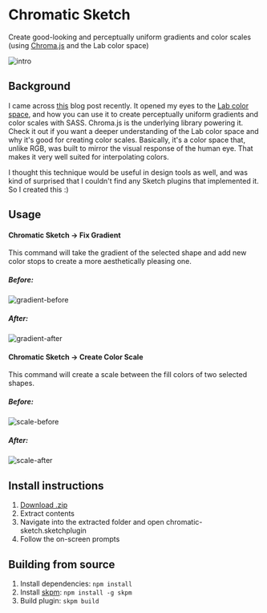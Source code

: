# Chromatic Sketch

Create good-looking and perceptually uniform gradients and color scales (using [Chroma.js](https://github.com/gka/chroma.js) and the Lab color space)

![intro](https://cloud.githubusercontent.com/assets/1426460/25557981/a0e96b40-2d1d-11e7-9a5a-0bd3cbbdc746.png)

## Background
I came across [this](https://blog.bugsnag.com/chromatic-sass/) blog post recently. It opened my eyes to the [Lab color space](https://en.wikipedia.org/wiki/Lab_color_space), and how you can use it to create perceptually uniform gradients and color scales with SASS. Chroma.js is the underlying library powering it. Check it out if you want a deeper understanding of the Lab color space and why it's good for creating color scales. Basically, it's a color space that, unlike RGB, was built to mirror the visual response of the human eye. That makes it very well suited for interpolating colors.

I thought this technique would be useful in design tools as well, and was kind of surprised that I couldn't find any Sketch plugins that implemented it. So I created this :)

## Usage
#### Chromatic Sketch -> Fix Gradient
This command will take the gradient of the selected shape and add new color stops to create a more aesthetically pleasing one.

##### Before:
![gradient-before](https://cloud.githubusercontent.com/assets/1426460/25557875/2d980b26-2d1b-11e7-8e64-7615d15c1c41.png)

##### After:
![gradient-after](https://cloud.githubusercontent.com/assets/1426460/25557874/2d977bac-2d1b-11e7-9be6-b475f4ea74ae.png)

#### Chromatic Sketch -> Create Color Scale
This command will create a scale between the fill colors of two selected shapes.

##### Before:
![scale-before](https://cloud.githubusercontent.com/assets/1426460/25557873/2d89ba62-2d1b-11e7-8324-2ac7304687e6.png)

##### After:
![scale-after](https://cloud.githubusercontent.com/assets/1426460/25557872/2d7068fa-2d1b-11e7-980f-194eacb5a795.png)

## Install instructions
1. [Download .zip](https://github.com/petterheterjag/chromatic-sketch/archive/master.zip)
2. Extract contents
3. Navigate into the extracted folder and open chromatic-sketch.sketchplugin
4. Follow the on-screen prompts


## Building from source
1. Install dependencies: `npm install`
2. Install [skpm](https://github.com/sketch-pm/skpm): `npm install -g skpm`
3. Build plugin: `skpm build`
